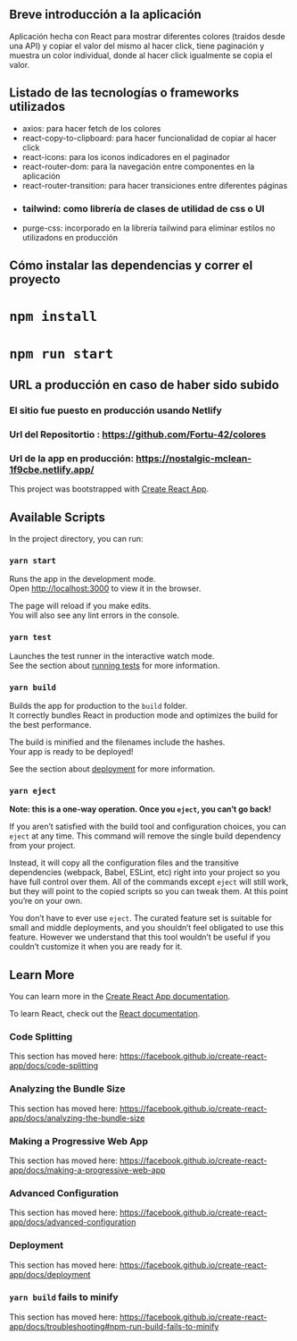 ## Breve introducción a la aplicación

Aplicación hecha con React para mostrar diferentes colores (traidos desde una API) y copiar el valor del mismo al hacer click, tiene paginación y muestra un color individual, donde al hacer click igualmente se copia el valor.

## Listado de las tecnologías o frameworks utilizados

- axios: para hacer fetch de los colores
- react-copy-to-clipboard: para hacer funcionalidad de copiar al hacer click
- react-icons: para los iconos indicadores en el paginador
- react-router-dom: para la navegación entre componentes en la aplicación
- react-router-transition: para hacer transiciones entre diferentes páginas
- ### tailwind: como librería de clases de utilidad de css o UI
- purge-css: incorporado en la librería tailwind para eliminar estilos no utilizadons en producción

## Cómo instalar las dependencias y correr el proyecto

# `npm install`

# `npm run start`

## URL a producción en caso de haber sido subido

### El sitio fue puesto en producción usando Netlify

### Url del Repositortio : https://github.com/Fortu-42/colores

### Url de la app en producción: https://nostalgic-mclean-1f9cbe.netlify.app/

This project was bootstrapped with [Create React App](https://github.com/facebook/create-react-app).

## Available Scripts

In the project directory, you can run:

### `yarn start`

Runs the app in the development mode.<br />
Open [http://localhost:3000](http://localhost:3000) to view it in the browser.

The page will reload if you make edits.<br />
You will also see any lint errors in the console.

### `yarn test`

Launches the test runner in the interactive watch mode.<br />
See the section about [running tests](https://facebook.github.io/create-react-app/docs/running-tests) for more information.

### `yarn build`

Builds the app for production to the `build` folder.<br />
It correctly bundles React in production mode and optimizes the build for the best performance.

The build is minified and the filenames include the hashes.<br />
Your app is ready to be deployed!

See the section about [deployment](https://facebook.github.io/create-react-app/docs/deployment) for more information.

### `yarn eject`

**Note: this is a one-way operation. Once you `eject`, you can’t go back!**

If you aren’t satisfied with the build tool and configuration choices, you can `eject` at any time. This command will remove the single build dependency from your project.

Instead, it will copy all the configuration files and the transitive dependencies (webpack, Babel, ESLint, etc) right into your project so you have full control over them. All of the commands except `eject` will still work, but they will point to the copied scripts so you can tweak them. At this point you’re on your own.

You don’t have to ever use `eject`. The curated feature set is suitable for small and middle deployments, and you shouldn’t feel obligated to use this feature. However we understand that this tool wouldn’t be useful if you couldn’t customize it when you are ready for it.

## Learn More

You can learn more in the [Create React App documentation](https://facebook.github.io/create-react-app/docs/getting-started).

To learn React, check out the [React documentation](https://reactjs.org/).

### Code Splitting

This section has moved here: https://facebook.github.io/create-react-app/docs/code-splitting

### Analyzing the Bundle Size

This section has moved here: https://facebook.github.io/create-react-app/docs/analyzing-the-bundle-size

### Making a Progressive Web App

This section has moved here: https://facebook.github.io/create-react-app/docs/making-a-progressive-web-app

### Advanced Configuration

This section has moved here: https://facebook.github.io/create-react-app/docs/advanced-configuration

### Deployment

This section has moved here: https://facebook.github.io/create-react-app/docs/deployment

### `yarn build` fails to minify

This section has moved here: https://facebook.github.io/create-react-app/docs/troubleshooting#npm-run-build-fails-to-minify
